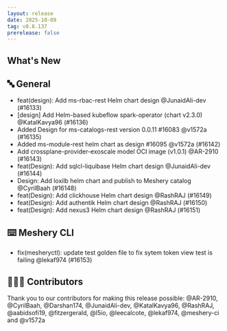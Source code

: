 ```yaml
---
layout: release
date: 2025-10-09
tag: v0.8.137
prerelease: false
---
```


## What's New
## 🔤 General
- feat(design): Add ms-rbac-rest Helm chart design @JunaidAli-dev (#16133)
- \[design\] Add Helm-based kubeflow spark-operator (chart v2.3.0) @KatalKavya96 (#16136)
- Added Design for ms-catalogs-rest version 0.0.11 #16083 @v1572a (#16135)
- Added ms-module-rest helm chart as design #16095 @v1572a (#16142)
- Add crossplane-provider-exoscale model OCI image (v1.0.1) @AR-2910 (#16143)
- feat(Design): Add sqlcl-liquibase Helm chart design @JunaidAli-dev (#16144)
- Design: Add loxilb helm chart and publish to Meshery catalog @CyrilBaah (#16148)
- feat(Design): Add clickhouse Helm chart design @RashRAJ (#16149)
- feat(Design): Add authentik Helm chart design @RashRAJ (#16150)
- feat(Design): Add nexus3 Helm chart design @RashRAJ (#16151)

## ⌨️ Meshery CLI

- fix(mesheryctl): update test golden file to fix sytem token view test is failing @lekaf974 (#16153)

## 👨🏽‍💻 Contributors

Thank you to our contributors for making this release possible:
@AR-2910, @CyrilBaah, @Darshan174, @JunaidAli-dev, @KatalKavya96, @RashRAJ, @aabidsofi19, @fitzergerald, @l5io, @leecalcote, @lekaf974, @meshery-ci and @v1572a

